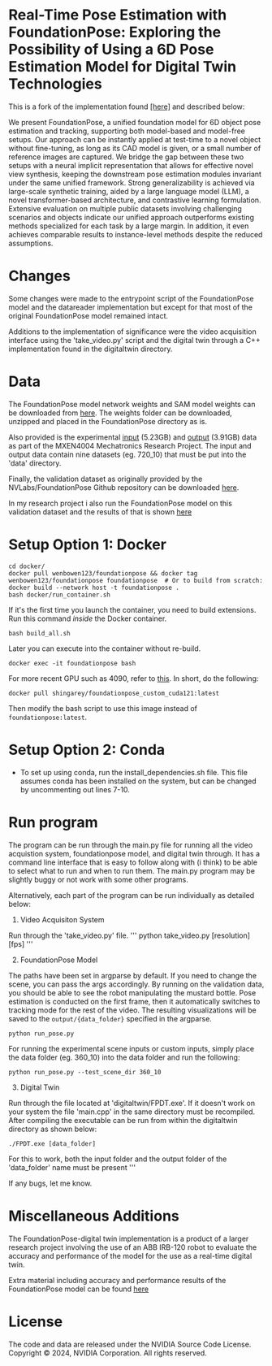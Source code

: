 # Real-Time Pose Estimation with FoundationPose: Exploring the Possibility of Using a 6D Pose Estimation Model for Digital Twin Technologies

This is a fork of the implementation found [[here]](https://github.com/NVlabs/FoundationPose) and described below:

We present FoundationPose, a unified foundation model for 6D object pose estimation and tracking, supporting both model-based and model-free setups. Our approach can be instantly applied at test-time to a novel object without fine-tuning, as long as its CAD model is given, or a small number of reference images are captured. We bridge the gap between these two setups with a neural implicit representation that allows for effective novel view synthesis, keeping the downstream pose estimation modules invariant under the same unified framework. Strong generalizability is achieved via large-scale synthetic training, aided by a large language model (LLM), a novel transformer-based architecture, and contrastive learning formulation. Extensive evaluation on multiple public datasets involving challenging scenarios and objects indicate our unified approach outperforms existing methods specialized for each task by a large margin. In addition, it even achieves comparable results to instance-level methods despite the reduced assumptions.

# Changes

Some changes were made to the entrypoint script of the FoundationPose model and the datareader implementation but except for that most of the original FoundationPose model remained intact.

Additions to the implementation of significance were the video acquisition interface using the 'take_video.py' script and the digital twin through a C++ implementation found in the digitaltwin directory. 

# Data

The FoundationPose model network weights and SAM model weights can be downloaded from [here](https://drive.google.com/file/d/1kGb9EXD8YcYmm5H6zyQDWW6PYr7mVf0Q/view?usp=sharing). The weights folder can be downloaded, unzipped and placed in the FoundationPose directory as is. 

Also provided is the experimental [input](https://drive.google.com/file/d/1PEVdxEOqJyZ78C9Q7-jkRx8N8mrTY_fg/view?usp=sharing) (5.23GB) and [output](https://drive.google.com/file/d/1j8990gk_XpuDEu6S81fN887od2oKD45Y/view?usp=sharing) (3.91GB) data as part of the MXEN4004 Mechatronics Research Project. The input and output data contain nine datasets (eg. 720_10) that must be put into the 'data' directory.

Finally, the validation dataset as originally provided by the NVLabs/FoundationPose Github repository can be downloaded [here](https://drive.google.com/drive/folders/1pRyFmxYXmAnpku7nGRioZaKrVJtIsroP?usp=sharing).

In my research project i also run the FoundationPose model on this validation dataset and the results of that is shown [here](https://drive.google.com/file/d/1cKGO_IdxjEaiXHLF973llHwVzUt9paWd/view?usp=sharing)


# Setup Option 1: Docker
  ```
  cd docker/
  docker pull wenbowen123/foundationpose && docker tag wenbowen123/foundationpose foundationpose  # Or to build from scratch: docker build --network host -t foundationpose .
  bash docker/run_container.sh
  ```

If it's the first time you launch the container, you need to build extensions. Run this command *inside* the Docker container.
```
bash build_all.sh
```

Later you can execute into the container without re-build.
```
docker exec -it foundationpose bash
```

For more recent GPU such as 4090, refer to [this](https://github.com/NVlabs/FoundationPose/issues/27).
In short, do the following:
```
docker pull shingarey/foundationpose_custom_cuda121:latest
```
Then modify the bash script to use this image instead of `foundationpose:latest`.


# Setup Option 2: Conda

- To set up using conda, run the install_dependencies.sh file. This file assumes conda has been installed on the system, but can be changed by uncommenting out lines 7-10.


# Run program

The program can be run through the main.py file for running all the video acquistion system, foundationpose model, and digital twin through. It has a command line interface that is easy to follow along with (i think) to be able to select what to run and when to run them. The main.py program may be slightly buggy or not work with some other programs.

Alternatively, each part of the program can be run individually as detailed below:
1. Video Acquisiton System

Run through the 'take_video.py' file.
'''
python take_video.py [resolution] [fps]
'''

2. FoundationPose Model
  
The paths have been set in argparse by default. If you need to change the scene, you can pass the args accordingly. By running on the validation data, you should be able to see the robot manipulating the mustard bottle. Pose estimation is conducted on the first frame, then it automatically switches to tracking mode for the rest of the video. The resulting visualizations will be saved to the `output/{data_folder}` specified in the argparse.
```
python run_pose.py
```
For running the experimental scene inputs or custom inputs, simply place the data folder (eg. 360_10) into the data folder and run the following:
```
python run_pose.py --test_scene_dir 360_10
```

3. Digital Twin

Run through the file located at 'digitaltwin/FPDT.exe'.
If it doesn't work on your system the file 'main.cpp' in the same directory must be recompiled.
After compiling the executable can be run from within the digitaltwin directory as shown below:
```
./FPDT.exe [data_folder]
```
For this to work, both the input folder and the output folder of the 'data_folder' name must be present
'''

If any bugs, let me know.

# Miscellaneous Additions

The FoundationPose-digital twin implementation is a product of a larger research project involving the use of an ABB IRB-120 robot to evaluate the accuracy and performance of the model for the use as a real-time digital twin. 

Extra material including accuracy and performance results of the FoundationPose model can be found [here](https://drive.google.com/drive/folders/1KnxKrQp96ZT_YSs9e26_pGP8NdM4ZBhv?usp=sharing)

# License
The code and data are released under the NVIDIA Source Code License. Copyright © 2024, NVIDIA Corporation. All rights reserved.
